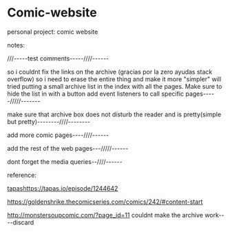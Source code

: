 # Comic-website
personal project: comic website


notes: 

///-----test comments-----////------

so i couldnt fix the links on the archive (gracias por la zero ayudas stack overflow) so i need to erase the entire thing and make it more "simpler" will tried putting a small archive list in the index with all the pages. Make sure to hide the list in with a button
add event listeners to call specific pages-----/////-------

make sure that archive box does not disturb the reader and is pretty(simple but pretty)--------////--------

add more comic pages----////------

add the rest of the web pages---/////------

dont forget the media queries--////------

reference:


[tapas](https://tapas.io/episode/1244642)https://tapas.io/episode/1244642

https://goldenshrike.thecomicseries.com/comics/242/#content-start

http://monstersoupcomic.com/?page_id=11
couldnt make the archive work----discard
